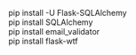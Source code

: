 pip install -U Flask-SQLAlchemy \
pip install SQLAlchemy \
pip install email_validator \
pip install flask-wtf 
